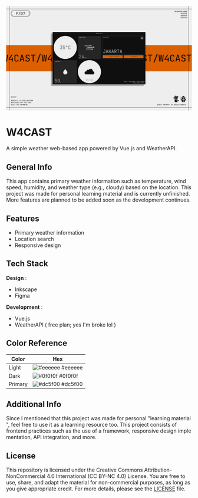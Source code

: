 ![Vue Weather App](design/poster.jpg)

# W4CAST

A simple weather web-based app powered by Vue.js and WeatherAPI.

## General Info

This app contains primary weather information such as temperature, wind speed, humidity, and weather type (e.g., cloudy) based on the location. This project was made for personal learning material and is currently unfinished. More features are planned to be added soon as the development continues.

## Features

- Primary weather information
- Location search
- Responsive design

## Tech Stack

**Design** :

- Inkscape
- Figma

**Development** :

- Vue.js
- WeatherAPI ( free plan; yes I'm broke lol )

## Color Reference

| Color   | Hex                                                              |
| ------- | ---------------------------------------------------------------- |
| Light   | ![#eeeeee](https://via.placeholder.com/10/eeeeee?text=+) #eeeeee |
| Dark    | ![#0f0f0f](https://via.placeholder.com/10/0f0f0f?text=+) #0f0f0f |
| Primary | ![#dc5f00](https://via.placeholder.com/10/dc5f00?text=+) #dc5f00 |

## Additional Info

Since I mentioned that this project was made for personal "learning material", feel free to use it as a learning resource too. This project consists of frontend practices such as the use of a framework, responsive design implementation, API integration, and more.

## License

This repository is licensed under the Creative Commons Attribution-NonCommercial 4.0 International (CC BY-NC 4.0) License. You are free to use, share, and adapt the material for non-commercial purposes, as long as you give appropriate credit. For more details, please see the [LICENSE](./LICENSE.txt) file.
